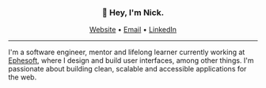 <h3 align="center">👋 Hey, I'm Nick.</h3>

<p align="center">
  <a href="https://nickmeriano.com/" target="_blank">Website</a> •
  <a href="mailto:nicmeriano@gmail.com" target="_blank">Email</a> •
  <a href="https://www.linkedin.com/in/nicholas-meriano-0a1a8b183/" target="_blank">LinkedIn</a>
</p>

---

I'm a software engineer, mentor and lifelong learner currently working at [Ephesoft](https://www.ephesoft.com/), where I design and build user interfaces, among other things. I'm passionate about building clean, scalable and accessible applications for the web.
